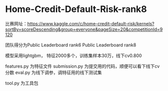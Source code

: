 # Home-Credit-Default-Risk-rank8
比赛网址：https://www.kaggle.com/c/home-credit-default-risk/kernels?sortBy=scoreDescending&group=everyone&pageSize=20&competitionId=9120

团队得分为Public Leaderboard  rank6   Public Leaderboard  rank8

模型采用lightgbm， 特征2000多个，训练集样本30万，线下cv0.800



features.py 为特征文件
submission.py 为提交用的代码，顺便可以看下线下cv分数
eval.py 为线下调参，调特征用的线下测试集


tool.py 为工具包


